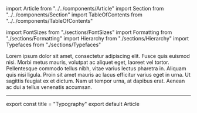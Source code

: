 import Article from "../../components/Article"
import Section from "../../components/Section"
import TableOfContents from "../../components/TableOfContents"

import FontSizes from "./sections/FontSizes"
import Formatting from "./sections/Formatting"
import Hierarchy from "./sections/Hierarchy"
import Typefaces from "./sections/Typefaces"

Lorem ipsum dolor sit amet, consectetur adipiscing elit. Fusce
quis euismod nisi. Morbi metus mauris, volutpat ac aliquet eget,
laoreet vel tortor. Pellentesque commodo tellus nibh, vitae
varius lectus pharetra in. Aliquam quis nisi ligula. Proin sit
amet mauris ac lacus efficitur varius eget in urna. Ut sagittis
feugiat ex et dictum. Nam ut tempor urna, at dapibus erat.
Aenean ac dui a tellus venenatis accumsan.

***

<Section title="Table of contents">
    <TableOfContents />
</Section>
<Section title="Typefaces">
    <Typefaces />
</Section>
<Section title="Hierarchy">
    <Hierarchy />
</Section>
<Section title="Font sizes">
    <FontSizes />
</Section>
<Section title="Formatting">
    <Formatting />
</Section>
<Section title="Usage guidelines" />

export const title = "Typography"
export default Article
